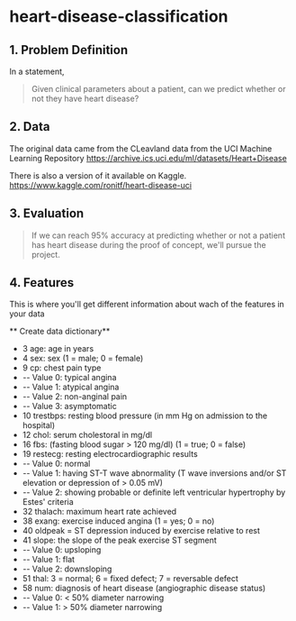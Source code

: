# heart-disease-classification
## 1. Problem Definition

In a statement,
> Given clinical parameters about a patient, can we predict whether or not they have heart disease?

## 2. Data

The original data came from the CLeavland data from the UCI Machine Learning Repository https://archive.ics.uci.edu/ml/datasets/Heart+Disease

There is also a version of it available on Kaggle. https://www.kaggle.com/ronitf/heart-disease-uci

## 3. Evaluation

> If we can reach 95% accuracy at predicting whether or not a patient has heart disease during the proof of concept, we'll pursue the project.

## 4. Features

This is where you'll get different information about wach of the features in your data

** Create data dictionary**

* 3 age: age in years
* 4 sex: sex (1 = male; 0 = female)
* 9 cp: chest pain type
* -- Value 0: typical angina
* -- Value 1: atypical angina
* -- Value 2: non-anginal pain
* -- Value 3: asymptomatic
* 10 trestbps: resting blood pressure (in mm Hg on admission to the hospital)
* 12 chol: serum cholestoral in mg/dl
* 16 fbs: (fasting blood sugar > 120 mg/dl) (1 = true; 0 = false)
* 19 restecg: resting electrocardiographic results
* -- Value 0: normal
* -- Value 1: having ST-T wave abnormality (T wave inversions and/or ST elevation or depression of > 0.05 mV)
* -- Value 2: showing probable or definite left ventricular hypertrophy by Estes' criteria
* 32 thalach: maximum heart rate achieved
* 38 exang: exercise induced angina (1 = yes; 0 = no)
* 40 oldpeak = ST depression induced by exercise relative to rest
* 41 slope: the slope of the peak exercise ST segment
* -- Value 0: upsloping
* -- Value 1: flat
* -- Value 2: downsloping
* 51 thal: 3 = normal; 6 = fixed defect; 7 = reversable defect
* 58 num: diagnosis of heart disease (angiographic disease status)
* -- Value 0: < 50% diameter narrowing
* -- Value 1: > 50% diameter narrowing
